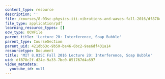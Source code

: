 ```yaml
---
content_type: resource
description: ''
file: /courses/8-03sc-physics-iii-vibrations-and-waves-fall-2016/df878c2fd24e9a337bc0051767d4a697_MIT8_03SCF16_hw_Lec20.pdf
file_type: application/pdf
learning_resource_types: []
ocw_type: OCWFile
parent_title: 'Lecture 20: Interference, Soap Bubble'
parent_type: CourseSection
parent_uid: 421db63c-9b50-ba46-6bc2-9ae6df431a14
resourcetype: Document
title: 'MIT 8.03SC Fall 2016 Lecture 20: Interference, Soap Bubble'
uid: df878c2f-d24e-9a33-7bc0-051767d4a697
video_metadata:
  youtube_id: null
---
```

